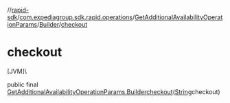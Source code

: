 //[rapid-sdk](../../../../index.md)/[com.expediagroup.sdk.rapid.operations](../../index.md)/[GetAdditionalAvailabilityOperationParams](../index.md)/[Builder](index.md)/[checkout](checkout.md)

# checkout

[JVM]\

public final [GetAdditionalAvailabilityOperationParams.Builder](index.md)[checkout](checkout.md)([String](https://docs.oracle.com/javase/8/docs/api/java/lang/String.html)checkout)
